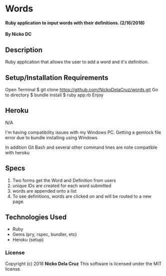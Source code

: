 # Words

#### Ruby application to input words with their definitions. (2/16/2018)

#### By Nicko DC

## Description

Ruby application that allows the user to add a word and it's definition.

## Setup/Installation Requirements

Open Terminal
$ git clone https://github.com/NickoDelaCruz/words.git
Go to directory
$ bundle install
$ ruby app.rb
Enjoy

## Heroku

N/A

I'm having compatibility issues with my Windows PC.
Getting a gemlock file error due to bundle installing using Windows

In addition Git Bash and several other command lines are note compatible with heroku

## Specs

1. Two forms get the Word and Definition from users
2. unique IDs are created for each word submitted
3. words are appended onto a list
4. To see definitions, words are clicked on and will be routed to a new page.


## Technologies Used

* Ruby
* Gems (pry, rspec, bundler, etc)
* Heroku (setup)

### License

Copyright (c) 2018 **Nicko Dela Cruz**
This software is licensed under the MIT license.

